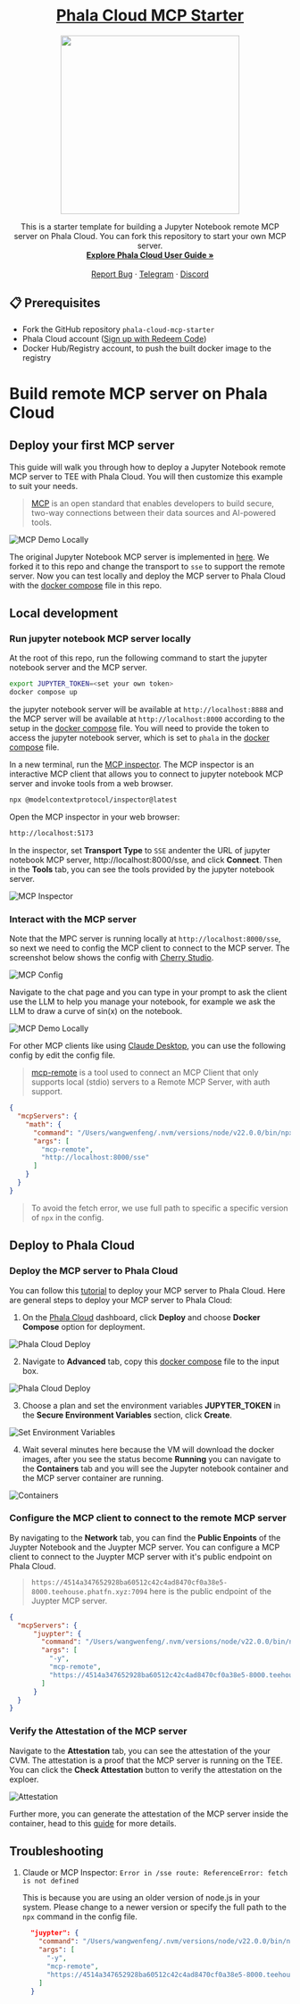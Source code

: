 <div align="center">
  <a href="https://github.com/Phala-Network/phala-cloud-mcp-starter">
    <h1>Phala Cloud MCP Starter</h1>
  </a>
  <a href="https://cloud.phala.network/">
    <img height="320" src="imgs/banner.jpg" />
    <br />
  </a>
  <p align="center">
    This is a starter template for building a Jupyter Notebook remote MCP server on Phala Cloud. You can fork this repository to start your own MCP server.
    <br />
    <a href="https://phalanetwork.notion.site/Phala-Cloud-User-Guide-1700317e04a18018a98ed9ea39b02670"><strong>Explore Phala Cloud User Guide »</strong></a>
    <br />
    <br />
    <a href="https://github.com/Phala-Network/cloud-tee-starter-template/issues">Report Bug</a>
    ·
    <a href="https://t.me/+nbhjx1ADG9EyYmI9">Telegram</a>
    ·
    <a href="https://discord.gg/phala-network">Discord</a>
  </p>
</div>

## 📋 Prerequisites

- Fork the GitHub repository `phala-cloud-mcp-starter`
- Phala Cloud account ([Sign up with Redeem Code](https://cloud.phala.network/register?invite=WELCOME10))
- Docker Hub/Registry account, to push the built docker image to the registry

# Build remote MCP server on Phala Cloud

## Deploy your first MCP server

This guide will walk you through how to deploy a Jupyter Notebook remote MCP server to TEE with Phala Cloud. You will then customize this example to suit your needs.

> [MCP](https://www.anthropic.com/news/model-context-protocol) is an open standard that enables developers to build secure, two-way connections between their data sources and AI-powered tools.

![MCP Demo Locally](./imgs/mcp-demo-local.gif)

The original Jupyter Notebook MCP server is implemented in [here](https://github.com/datalayer-inc/jupyter_mcp_server). We forked it to this repo and change the transport to `sse` to support the remote server. Now you can test locally and deploy the MCP server to Phala Cloud with the [docker compose](docker-compose.yml) file in this repo.

## Local development

### Run jupyter notebook MCP server locally

At the root of this repo, run the following command to start the jupyter notebook server and the MCP server.

```bash
export JUPYTER_TOKEN=<set your own token>
docker compose up
```

the jupyter notebook server will be available at `http://localhost:8888` and the MCP server will be available at `http://localhost:8000` according to the setup in the [docker compose](docker-compose.yml) file. You will need to provide the token to access the jupyter notebook server, which is set to `phala` in the [docker compose](docker-compose.yml) file.

In a new terminal, run the [MCP inspector](https://github.com/modelcontextprotocol/inspector). The MCP inspector is an interactive MCP client that allows you to connect to jupyter notebook MCP server and invoke tools from a web browser.

```bash
npx @modelcontextprotocol/inspector@latest
```

Open the MCP inspector in your web browser:

```bash
http://localhost:5173
```

In the inspector, set **Transport Type** to `SSE` andenter the URL of jupyter notebook MCP server, http://localhost:8000/sse, and click **Connect**. Then in the **Tools** tab, you can see the tools provided by the jupyter notebook server.

![MCP Inspector](./imgs/inspector.png)

### Interact with the MCP server

Note that the MPC server is running locally at `http://localhost:8000/sse`, so next we need to config the MCP client to connect to the MCP server. The screenshot below shows the config with [Cherry Studio](https://docs.cherry-ai.com/en-us).

![MCP Config](./imgs/cherry-studio-config.png)

Navigate to the chat page and you can type in your prompt to ask the client use the LLM to help you manage your notebook, for example we ask the LLM to draw a curve of sin(x) on the notebook.

![MCP Demo Locally](./imgs/mcp-demo-local.gif)

For other MCP clients like using [Claude Desktop](https://claude.ai/download), you can use the following config by edit the config file.

> [mcp-remote](https://www.npmjs.com/package/mcp-remote) is a tool used to connect an MCP Client that only supports local (stdio) servers to a Remote MCP Server, with auth support.

```json
{
  "mcpServers": {
    "math": {
      "command": "/Users/wangwenfeng/.nvm/versions/node/v22.0.0/bin/npx",
      "args": [
        "mcp-remote",
        "http://localhost:8000/sse"
      ]
    }
  }
}
```

> To avoid the fetch error, we use full path to specific a specific version of `npx` in the config.

## Deploy to Phala Cloud

### Deploy the MCP server to Phala Cloud

You can follow this [tutorial](https://github.com/Phala-Network/phala-cloud-docs/blob/main/docs/deploy-to-phala-cloud.md) to deploy your MCP server to Phala Cloud. Here are general steps to deploy your MCP server to Phala Cloud:

1. On the [Phala Cloud](https://phala.network/cloud) dashboard, click **Deploy** and choose **Docker Compose** option for deployment.

![Phala Cloud Deploy](./imgs/choose-docker-deploy.png)

2. Navigate to **Advanced** tab, copy this [docker compose](docker-compose.yml) file to the input box.

![Phala Cloud Deploy](./imgs/copy-docker-compse.png)

3. Choose a plan and set the environment variables **JUPYTER_TOKEN** in the **Secure Environment Variables** section, click **Create**.

![Set Environment Variables](./imgs/set-env.png)

4. Wait several minutes here because the VM will download the docker images, after you see the status become **Running** you can navigate to the **Containers** tab and you will see the Jupyter notebook container and the MCP server container are running.

![Containers](./imgs/dashboard-container.png)

### Configure the MCP client to connect to the remote MCP server

By navigating to the **Network** tab, you can find the **Public Enpoints** of the Juypter Notebook and the Juypter MCP server. You can configure a MCP client to connect to the Juypter MCP server with it's public endpoint on Phala Cloud.

> `https://4514a347652928ba60512c42c4ad8470cf0a38e5-8000.teehouse.phatfn.xyz:7094` here is the public endpoint of the Juypter MCP server.

```json
{
  "mcpServers": {
      "juypter": {
        "command": "/Users/wangwenfeng/.nvm/versions/node/v22.0.0/bin/npx",
        "args": [
          "-y",
          "mcp-remote",
          "https://4514a347652928ba60512c42c4ad8470cf0a38e5-8000.teehouse.phatfn.xyz:7094/sse"
        ]
      }
  }
}
```

### Verify the Attestation of the MCP server

Navigate to the **Attestation** tab, you can see the attestation of the your CVM. The attestation is a proof that the MCP server is running on the TEE. You can click the **Check Attestation** button to verify the attestation on the exploer.

![Attestation](./imgs/mcp-attestation.png)

Further more, you can generate the attestation of the MCP server inside the container, head to this [guide](https://docs.phala.network/phala-cloud/migration/generate-ra-report) for more details.

## Troubleshooting

1. Claude or MCP Inspector: `Error in /sse route: ReferenceError: fetch is not defined`

    This is because you are using an older version of node.js in your system. Please change to a newer version or specify the full path to the `npx` command in the config file.
    ```json
      "juypter": {
        "command": "/Users/wangwenfeng/.nvm/versions/node/v22.0.0/bin/npx",
        "args": [
          "-y",
          "mcp-remote",
          "https://4514a347652928ba60512c42c4ad8470cf0a38e5-8000.teehouse.phatfn.xyz:7094/sse"
        ]
      }
    ```
